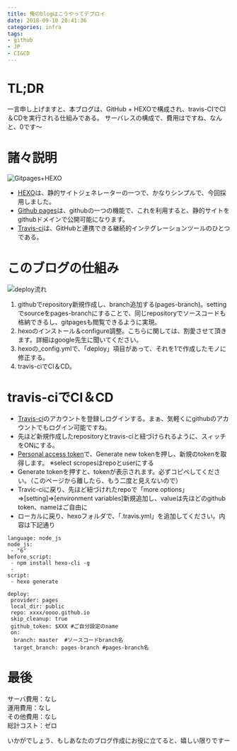 ```yaml
---
title: 俺のblogはこうやってデプロイ
date: 2018-09-10 20:41:36
categories: infra
tags:
- github
- JP
- CI&CD
---
```


# TL;DR
一言申し上げますと、本ブログは、GitHub + HEXOで構成され、travis-CIでCI＆CDを実行される仕組みである。
サーバレスの構成で、費用はですね、なんと、0です〜
<!--more-->

# 諸々説明
![Gitpages+HEXO](http://ae06.alicdn.com/kf/U09ec5d9c803f4b4a8f026b9fc00ee55cR.png)

- [HEXO](https://hexo.io/)は、静的サイトジェネレーターの一つで、かなりシンプルで、今回採用しました。
- [Github pages](https://pages.github.com/)は、githubの一つの機能で、これを利用すると、静的サイトをgithubドメインで公開可能になります。
- [Travis-ci](https://travis-ci.org/)は、GitHubと連携できる継続的インテグレーションツールのひとつである。

# このブログの仕組み
![deploy流れ](http://ae02.alicdn.com/kf/Uc7e2dd16abec4f5fad5cbedab7da3250c.png)

1. githubでrepository新規作成し、branch追加する(pages-branch)。settingでsourceをpages-branchにすることで、同じrepositoryでソースコードも格納できるし、gitpagesも閲覧できるように実現。
2. hexoのインストール＆configure調整。こちらに関しては、割愛させて頂きます。詳細はgoogle先生に聞いてください。
3. hexoの_config.ymlで、「deploy」項目があって、それを1で作成したモノに修正する。
4. travis-ciでCI＆CD。

# travis-ciでCI＆CD
- [Travis-ci](https://travis-ci.org/)のアカウントを登録しログインする。まぁ、気軽くにgithubのアカウントでもログイン可能ですね。
- 先ほど新規作成したrepositoryとtravis-ciと紐づけられるように、スィッチをONにする。
- [Personal access token](https://github.com/settings/tokens)で、Generate new tokenを押し、新規のtokenを取得します。
※select scropesはrepoとuserにする
- Generate tokenを押すと、tokenが表示されます。必ずコピペしてください。（このページから離したら、もう二度と見えないので）
- Travic-ciに戻り、先ほど紐づけれたrepoで「more options」⇒[setting]⇒[environment variables]新規追加し、valueは先ほどのgithub token、nameはご自由に
- ローカルに戻り、hexoフォルダで、「.travis.yml」を追加してください。内容は下記通り

```
language: node_js  
node_js:  
 - "6"  
before_script:  
 - npm install hexo-cli -g  
 -   
script:  
 - hexo generate  
  
deploy:  
 provider: pages  
 local_dir: public  
 repo: xxxx/oooo.github.io  
 skip_cleanup: true  
 github_token: $XXX #ご自分設定のname 
 on:  
  branch: master  #ソースコードbranch名
  target_branch: pages-branch #pages-branch名
 ```
# 最後
サーバ費用：なし  
運用費用：なし  
その他費用：なし  
総計コスト：ゼロ  
  
いかがでしょう、もしあなたのブログ作成にお役に立てると、嬉しい限りですー
